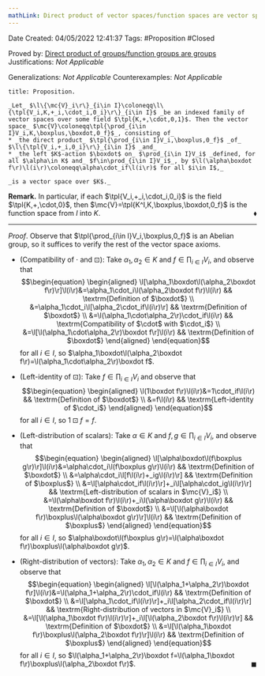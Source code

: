 ```yaml
---
mathLink: Direct product of vector spaces/function spaces are vector spaces
---
```


<div class="topSpace"></div>

Date Created: 04/05/2022 12:41:37
Tags: #Proposition #Closed

Proved by: [Direct product of groups/function groups are groups](Direct%20product%20of%20groups%20slash%20function%20groups%20are%20groups.md)
Justifications: _Not Applicable_

Generalizations: _Not Applicable_
Counterexamples: _Not Applicable_

``` ad-Proposition
title: Proposition.

_Let_ $\l\{\mc{V}_i\r\}_{i\in I}\coloneqq\l\{\tpl{V_i,K,+_i,\cdot_i,0_i}\r\}_{i\in I}$ _be an indexed family of vector spaces over some field $\tpl{K,+,\cdot,0,1}$. Then the vector space_ $\mc{V}\coloneqq\tpl{\prod_{i\in I}V_i,K,\boxplus,\boxdot,0_f}$_, consisting of_
* _the direct product_ $\tpl{\prod_{i\in I}V_i,\boxplus,0_f}$ _of_ $\l\{\tpl{V_i,+_i,0_i}\r\}_{i\in I}$ _and_
* _the left $K$-action $\boxdot$ on_ $\prod_{i\in I}V_i$ _defined, for all $\alpha\in K$ and_ $f\in\prod_{i\in I}V_i$_, by $\l(\alpha\boxdot f\r)\l(i\r)\coloneqq\alpha\cdot_if\l(i\r)$ for all $i\in I$,_

_is a vector space over $K$._

```

**Remark.** In particular, if each $\tpl{V_i,+_i,\cdot_i,0_i}$ is the field $\tpl{K,+,\cdot,0}$, then $\mc{V}=\tpl{K^I,K,\boxplus,\boxdot,0_f}$ is the function space from $I$ into $K$.<span style="float:right;">$\blacklozenge$</span>

---

_Proof_. Observe that $\tpl{\prod_{i\in I}V_i,\boxplus,0_f}$ is an Abelian group, so it suffices to verify the rest of the vector space axioms.
* (Compatibility of $\cdot$ and $\boxdot$): Take $\alpha_1,\alpha_2\in K$ and $f\in\prod_{i\in I}V_i$, and observe that
$$\begin{equation}
    \begin{aligned}
        \l[\alpha_1\boxdot\l(\alpha_2\boxdot f\r)\r]\l(i\r)&=\alpha_1\cdot_i\l(\alpha_2\boxdot f\r)\l(i\r) && \textrm{Definition of $\boxdot$} \\
        &=\alpha_1\cdot_i\l[\alpha_2\cdot_if\l(i\r)\r] && \textrm{Definition of $\boxdot$} \\
        &=\l(\alpha_1\cdot\alpha_2\r)\cdot_if\l(i\r) && \textrm{Compatibility of $\cdot$ with $\cdot_i$} \\
        &=\l[\l(\alpha_1\cdot\alpha_2\r)\boxdot f\r]\l(i\r) && \textrm{Definition of $\boxdot$}
    \end{aligned}
\end{equation}$$
for all $i\in I$, so $\alpha_1\boxdot\l(\alpha_2\boxdot f\r)=\l(\alpha_1\cdot\alpha_2\r)\boxdot f$.

* (Left-identity of $\boxdot$): Take $f\in\prod_{i\in I}V_i$ and observe that
$$\begin{equation}
    \begin{aligned}
        \l(1\boxdot f\r)\l(i\r)&=1\cdot_if\l(i\r) && \textrm{Definition of $\boxdot$} \\
        &=f\l(i\r) && \textrm{Left-identity of $\cdot_i$}
    \end{aligned}
\end{equation}$$
for all $i\in I$, so $1\boxdot f=f$.
* (Left-distribution of scalars): Take $\alpha\in K$ and $f,g\in\prod_{i\in I}V_i$, and observe that
$$\begin{equation}
    \begin{aligned}
        \l[\alpha\boxdot\l(f\boxplus g\r)\r]\l(i\r)&=\alpha\cdot_i\l(f\boxplus g\r)\l(i\r) && \textrm{Definition of $\boxdot$} \\
        &=\alpha\cdot_i\l[f\l(i\r)+_ig\l(i\r)\r] && \textrm{Definition of $\boxplus$} \\
        &=\l[\alpha\cdot_if\l(i\r)\r]+_i\l[\alpha\cdot_ig\l(i\r)\r] && \textrm{Left-distribution of scalars in $\mc{V}_i$} \\
        &=\l(\alpha\boxdot f\r)\l(i\r)+_i\l(\alpha\boxdot g\r)\l(i\r) && \textrm{Definition of $\boxdot$} \\
        &=\l[\l(\alpha\boxdot f\r)\boxplus\l(\alpha\boxdot g\r)\r]\l(i\r) && \textrm{Definition of $\boxplus$}
    \end{aligned}
\end{equation}$$
for all $i\in I$, so $\alpha\boxdot\l(f\boxplus g\r)=\l(\alpha\boxdot f\r)\boxplus\l(\alpha\boxdot g\r)$.
* (Right-distribution of vectors): Take $\alpha_1,\alpha_2\in K$ and $f\in\prod_{i\in I}V_i$, and observe that
$$\begin{equation}
    \begin{aligned}
        \l[\l(\alpha_1+\alpha_2\r)\boxdot f\r]\l(i\r)&=\l(\alpha_1+\alpha_2\r)\cdot_if\l(i\r) && \textrm{Definition of $\boxdot$} \\
        &=\l[\alpha_1\cdot_if\l(i\r)\r]+_i\l[\alpha_2\cdot_if\l(i\r)\r] && \textrm{Right-distribution of vectors in $\mc{V}_i$} \\
        &=\l[\l(\alpha_1\boxdot f\r)\l(i\r)\r]+_i\l[\l(\alpha_2\boxdot f\r)\l(i\r)\r] && \textrm{Definition of $\boxdot$} \\
        &=\l[\l(\alpha_1\boxdot f\r)\boxplus\l(\alpha_2\boxdot f\r)\r]\l(i\r) && \textrm{Definition of $\boxplus$}
    \end{aligned}
\end{equation}$$
for all $i\in I$, so $\l(\alpha_1+\alpha_2\r)\boxdot f=\l(\alpha_1\boxdot f\r)\boxplus\l(\alpha_2\boxdot f\r)$.<span style="float:right;">$\blacksquare$</span>
